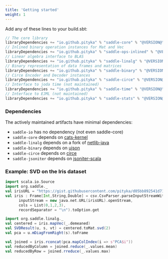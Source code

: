 ```yaml
---
title: 'Getting started'
weight: 1
---
```


Add any of these lines to your build.sbt:
```scala
// The core library
libraryDependencies += "io.github.pityka" % "saddle-core" % "@VERSION@"
// Inlined binary operation instances for Mat and Vec
libraryDependencies += "io.github.pityka" % "saddle-ops-inlined" % "@VERSION@"
// Linear algebra interface to BLAS
libraryDependencies += "io.github.pityka" % "saddle-linalg" % "@VERSION@"
// Binary representation of data frames and matrices
libraryDependencies += "io.github.pityka" % "saddle-binary" % "@VERSION@"
// Circe Encoder and Decoder instances
libraryDependencies += "io.github.pityka" % "saddle-circe" % "@VERSION@"
// Interface to joda time (not maintained)
libraryDependencies += "io.github.pityka" % "saddle-time" % "@VERSION@"
// Interface to EJML (not maintained)
libraryDependencies += "io.github.pityka" % "saddle-stats" % "@VERSION@"
```

### Dependencies
The actively maintained artifacts have minimal dependencies:

- `saddle-io` has no dependency (not even saddle-core)
- `saddle-core` depends on [cats-kernel](https://github.com/typelevel/cats)
- `saddle-linalg` depends on a fork of [netlib-java](https://github.com/pityka/netlib-java)
- `saddle-binary` depends on [ujson](http://www.lihaoyi.com/upickle/)
- `saddle-circe` depends on [circe](https://github.com/circe/circe)
- `saddle-jsoniter` depends on [jsoniter-scala](https://github.com/plokhotnyuk/jsoniter-scala)

### Example: SVD on the Iris dataset
```scala mdoc
import scala.io.Source
import org.saddle._
val irisURL = "https://gist.githubusercontent.com/pityka/d05bb892541d71c2a06a0efb6933b323/raw/639388c2cbc2120a14dcf466e85730eb8be498bb/iris.csv"
val iris : Frame[Int,String,Double] = csv.CsvParser.parseInputStreamWithHeader[Double](
      inputStream = new java.net.URL(irisURL).openStream, 
      cols = List(0,1,2,3), 
      recordSeparator = "\n").toOption.get

import org.saddle.linalg._
val centered = iris.mapVec(_.demeaned)
val SVDResult(u, s, vt) = centered.toMat.svd(2)
val pca = u.mDiagFromRight(s).toFrame

val joined = iris.rconcat(pca.mapColIndex(i => s"PCA$i"))
val reducedByColumn = joined.reduce(_.values.mean)
val reducedByRow = joined.rreduce(_.values.max)
```
